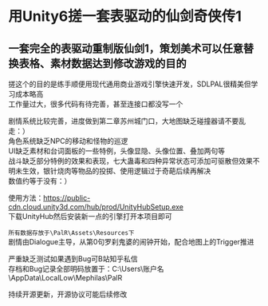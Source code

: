 用Unity6搓一套表驱动的仙剑奇侠传1
=
一套完全的表驱动重制版仙剑1，策划美术可以任意替换表格、素材数据达到修改游戏的目的
-
搓这个的目的是练手顺便用现代通用商业游戏引擎快速开发，SDLPAL很精美但学习成本略高  
工作量过大，很多代码有待完善，甚至连接口都没写一个  
  
剧情系统比较完善，进度做到第二章苏州城门口，大地图缺乏碰撞器请不要乱走：）  
角色系统缺乏NPC的移动和怪物的巡逻  
UI缺乏素材和台词面板的一些特例，头像显隐、头像位置、叠加两句等  
战斗缺乏部分特例的效果和表现，七大蛊毒和四种异常状态可添加可驱散但效果不明未生效，银针烧肉等物品的投掷、使用逻辑过于奇葩后续再解决  
数值约等于没有：）  
  
使用方法：https://public-cdn.cloud.unity3d.com/hub/prod/UnityHubSetup.exe  
下载UnityHub然后安装新一点的引擎打开本项目即可  

`所有数据存放于\PalR\Assets\Resources下`  
剧情由Dialogue主导，从第0句罗刹鬼婆的闹钟开始，配合地图上的Trigger推进

严重缺乏测试如果遇到Bug可B站知乎私信  
存档和Bug记录全部明码放置于：C:\Users\账户名\AppData\LocalLow\Mephilas\PalR  
  
持续开源更新，开源协议可能后续修改
